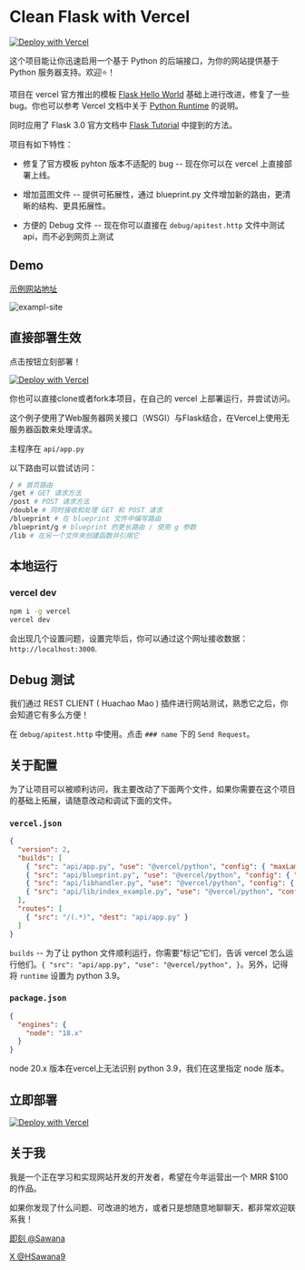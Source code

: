 # Clean Flask with Vercel 

[![Deploy with Vercel](https://vercel.com/button)](https://vercel.com/new/clone?repository-url=https%3A%2F%2Fgithub.com%2Frenqiancheng%2Fclean-flask-vercel-api.git)

这个项目能让你迅速启用一个基于 Python 的后端接口，为你的网站提供基于 Python 服务器支持。欢迎⭐！

项目在 vercel 官方推出的模板 [Flask Hello World](https://vercel.com/templates/python/flask-hello-world) 基础上进行改进，修复了一些bug。你也可以参考 Vercel 文档中关于 [Python Runtime](https://vercel.com/docs/concepts/functions/serverless-functions/runtimes/python) 的说明。

同时应用了 Flask 3.0 官方文档中 [Flask Tutorial](https://flask.palletsprojects.com/en/3.0.x/tutorial/) 中提到的方法。

项目有如下特性：

- 修复了官方模板 pyhton 版本不适配的 bug -- 现在你可以在 vercel 上直接部署上线。

- 增加蓝图文件 -- 提供可拓展性，通过 blueprint.py 文件增加新的路由，更清晰的结构、更具拓展性。

- 方便的 Debug 文件 -- 现在你可以直接在 `debug/apitest.http` 文件中测试api，而不必到网页上测试

## Demo

[示例网站地址](https://demo-flask-vercel.sawana.site/)

![exampl-site](./example-site.png)

## 直接部署生效

点击按钮立刻部署！

[![Deploy with Vercel](https://vercel.com/button)](https://vercel.com/new/clone?repository-url=https%3A%2F%2Fgithub.com%2FwaitlistSawana%2Fclean-flask-vercel-api.git)

你也可以直接clone或者fork本项目，在自己的 vercel 上部署运行，并尝试访问。

这个例子使用了Web服务器网关接口（WSGI）与Flask结合，在Vercel上使用无服务器函数来处理请求。 

主程序在 `api/app.py`

以下路由可以尝试访问：
```bash
/ # 首页路由
/get # GET 请求方法
/post # POST 请求方法
/double # 同时接收和处理 GET 和 POST 请求
/blueprint # 在 blueprint 文件中编写路由
/blueprint/g # blueprint 的更长路由 / 使用 g 参数
/lib # 在另一个文件夹创建函数并引用它
```

## 本地运行 

### vercel dev

```bash
npm i -g vercel
vercel dev
```

会出现几个设置问题，设置完毕后，你可以通过这个网址接收数据： `http://localhost:3000`.

## Debug 测试

我们通过 REST CLIENT ( Huachao Mao ) 插件进行网站测试，熟悉它之后，你会知道它有多么方便！

在 `debug/apitest.http` 中使用。点击 `### name` 下的 `Send Request`。

## 关于配置

为了让项目可以被顺利访问，我主要改动了下面两个文件，如果你需要在这个项目的基础上拓展，请随意改动和调试下面的文件。

### `vercel.json`

```json
{
  "version": 2,
  "builds": [
    { "src": "api/app.py", "use": "@vercel/python", "config": { "maxLambdaSize": "15mb", "runtime": "python3.9" } },
    { "src": "api/blueprint.py", "use": "@vercel/python", "config": { "maxLambdaSize": "15mb", "runtime": "python3.9" } },
    { "src": "api/libhandler.py", "use": "@vercel/python", "config": { "maxLambdaSize": "15mb", "runtime": "python3.9" } },
    { "src": "api/lib/index_example.py", "use": "@vercel/python", "config": { "maxLambdaSize": "15mb", "runtime": "python3.9" } }
  ],
  "routes": [
    { "src": "/(.*)", "dest": "api/app.py" }
  ]
}
```

`builds` -- 为了让 python 文件顺利运行，你需要“标记”它们，告诉 vercel 怎么运行他们。`{ "src": "api/app.py", "use": "@vercel/python", }`。另外，记得将 `runtime` 设置为 python 3.9。

### `package.json`

```json
{
  "engines": {
    "node": "18.x"
  }
}
```

node 20.x 版本在vercel上无法识别 python 3.9，我们在这里指定 node 版本。

## 立即部署

[![Deploy with Vercel](https://vercel.com/button)](https://vercel.com/new/clone?repository-url=https%3A%2F%2Fgithub.com%2FwaitlistSawana%2Fclean-flask-vercel-api.git)

## 关于我

我是一个正在学习和实现网站开发的开发者，希望在今年运营出一个 MRR $100 的作品。

如果你发现了什么问题、可改进的地方，或者只是想随意地聊聊天，都非常欢迎联系我！

[即刻 @Sawana](https://okjk.co/Mx4XUR)

[X @HSawana9](https://twitter.com/HSawana9)
